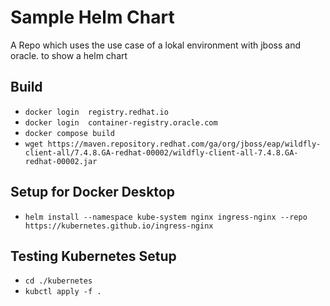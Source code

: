 # Sample Helm Chart
A Repo which uses the use case of a lokal environment with jboss and oracle. to show a helm chart

## Build

* ``docker login  registry.redhat.io``
* ``docker login  container-registry.oracle.com``
* ``docker compose build``
* ``wget https://maven.repository.redhat.com/ga/org/jboss/eap/wildfly-client-all/7.4.8.GA-redhat-00002/wildfly-client-all-7.4.8.GA-redhat-00002.jar``

## Setup for Docker Desktop

* ``helm install --namespace kube-system nginx ingress-nginx --repo https://kubernetes.github.io/ingress-nginx``


## Testing Kubernetes Setup
* ``cd ./kubernetes``
* ``kubctl apply -f .``
